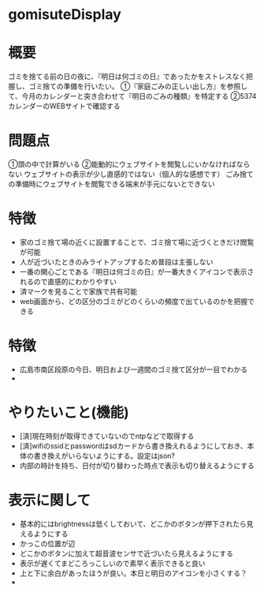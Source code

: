 # gomisuteDisplay

# 概要
ゴミを捨てる前の日の夜に、『明日は何ゴミの日』であったかをストレスなく把握し、ゴミ捨ての準備を行いたい。
①『家庭ごみの正しい出し方』を参照して、今月のカレンダーと突き合わせて『明日のごみの種類』を特定する
②5374カレンダーのWEBサイトで確認する

# 問題点
①頭の中で計算がいる
②能動的にウェブサイトを閲覧しにいかなければならない
 ウェブサイトの表示が少し直感的ではない（個人的な感想です）
 ごみ捨ての準備時にウェブサイトを閲覧できる端末が手元にないとできない

# 特徴
- 家のゴミ捨て場の近くに設置することで、ゴミ捨て場に近づくときだけ閲覧が可能
- 人が近づいたときのみライトアップするため普段は主張しない
- 一番の関心ごとである『明日は何ゴミの日』が一番大きくアイコンで表示されるので直感的にわかりやすい
- 済マークを見ることで家族で共有可能
- web画面から、どの区分のゴミがどのくらいの頻度で出ているのかを把握できる

# 特徴
- 広島市南区段原の今日、明日および一週間のゴミ捨て区分が一目でわかる
- 

# やりたいこと(機能)

- [済]現在時刻が取得できていないのでntpなどで取得する
- [済]wifiのssidとpasswordはsdカードから書き換えれるようにしておき、本体の書き換えがいらないようにする。設定はjson?
- 内部の時計を持ち、日付が切り替わった時点で表示も切り替えるようにする

# 表示に関して
- 基本的にはbrightnessは低くしておいて、どこかのボタンが押下されたら見えるようにする
- かっこの位置が辺
- どこかのボタンに加えて超音波センサで近づいたら見えるようにする
- 表示が遅くてまどころっこしいので素早く表示できると良い
- 上と下に余白があったほうが良い。本日と明日のアイコンを小さくする？
- 